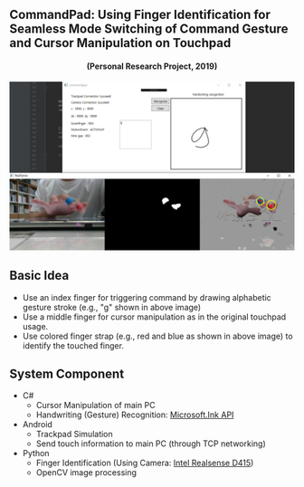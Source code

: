 ## CommandPad: Using Finger Identification for Seamless Mode Switching of Command Gesture and Cursor Manipulation on Touchpad
<h4 align="center">
 (Personal Research Project, 2019)
</h4>
<p align="center">
    <img src="img/overviewImg.PNG", width="800">
</p>

## Basic Idea
* Use an index finger for triggering command by drawing alphabetic gesture stroke (e.g., "g" shown in above image)
* Use a middle finger for cursor manipulation as in the original touchpad usage.
* Use colored finger strap (e.g., red and blue as shown in above image) to identify the touched finger.

## System Component
* C#
  * Cursor Manipulation of main PC
  * Handwriting (Gesture) Recognition: [Microsoft.Ink API](https://docs.microsoft.com/en-us/dotnet/desktop/wpf/advanced/handwriting-recognition?view=netframeworkdesktop-4.8)
* Android
  * Trackpad Simulation
  * Send touch information to main PC (through TCP networking)
* Python
  * Finger Identification (Using Camera: [Intel Realsense D415](https://www.intelrealsense.com/depth-camera-d415/))
  * OpenCV image processing

